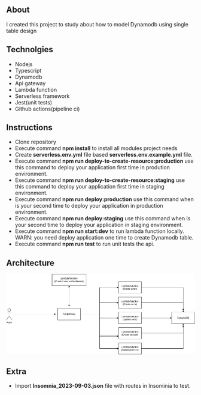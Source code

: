 ## About

I created this project to study about how to model Dynamodb using single table design

## Technolgies

- Nodejs
- Typescript
- Dynamodb
- Api gateway
- Lambda function
- Serverless framework
- Jest(unit tests)
- Github actions(pipeline ci)

## Instructions

- Clone repository
- Execute command **npm install** to install all modules project needs
- Create **serverless.env.yml** file based **serverless.env.example.yml** file.
- Execute command **npm run deploy-to-create-resource:production** use this command to deploy your application first time in prodution environment.
- Execute command **npm run deploy-to-create-resource:staging** use this command to deploy your application first time in staging environment.
- Execute command **npm run deploy:production** use this command when is your second time to deploy your application in production environment.
- Execute command **npm run deploy:staging** use this command when is your second time to deploy your application in staging environment.
- Execute command **npm run start:dev** to run lambda function locally. WARN: you need deploy application one time to create Dynamodb table.
- Execute command **npm run test** to run unit tests the api.


## Architecture

![the project architecture](./archtiecture-api-movie.png "The project architecture")


## Extra

- Import **Insomnia_2023-09-03.json** file with routes in Insominia to test. 




